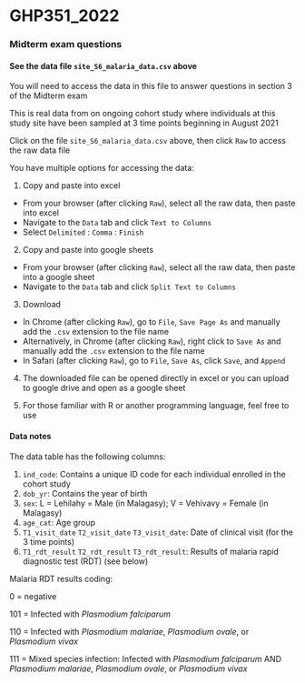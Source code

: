 # GHP351_2022

### Midterm exam questions

#### See the data file `site_S6_malaria_data.csv` above

You will need to access the data in this file to answer questions in section 3 of the Midterm exam

This is real data from on ongoing cohort study where individuals at this study site have been sampled at 3 time points beginning in August 2021

Click on the file `site_S6_malaria_data.csv` above, then click `Raw` to access the raw data file

You have multiple options for accessing the data:

1. Copy and paste into excel

- From your browser (after clicking `Raw`), select all the raw data, then paste into excel
- Navigate to the `Data` tab and click `Text to Columns`
- Select `Delimited` : `Comma` : `Finish`

2. Copy and paste into google sheets

- From your browser (after clicking `Raw`), select all the raw data, then paste into a google sheet
- Navigate to the `Data` tab and click `Split Text to Columns`

3. Download

- In Chrome (after clicking `Raw`), go to `File`, `Save Page As` and manually add the `.csv` extension to the file name
- Alternatively, in Chrome (after clicking `Raw`), right click to `Save As` and manually add the `.csv` extension to the file name
- In Safari (after clicking `Raw`), go to `File`, `Save As`, click `Save`, and `Append`

4. The downloaded file can be opened directly in excel or you can upload to google drive and open as a google sheet

5. For those familiar with R or another programming language, feel free to use

#### Data notes

The data table has the following columns:

1. `ind_code`: Contains a unique ID code for each individual enrolled in the cohort study
2. `dob_yr`: Contains the year of birth
3. `sex`: L = Lehilahy = Male (in Malagasy); V = Vehivavy = Female (in Malagasy)
4. `age_cat`: Age group
5. `T1_visit_date` `T2_visit_date` `T3_visit_date`: Date of clinical visit (for the 3 time points)
6. `T1_rdt_result` `T2_rdt_result` `T3_rdt_result`: Results of malaria rapid diagnostic test (RDT) (see below)

Malaria RDT results coding:

0 = negative

101 = Infected with *Plasmodium falciparum*

110 = Infected with *Plasmodium malariae*, *Plasmodium ovale*, or *Plasmodium vivax*

111 = Mixed species infection: Infected with *Plasmodium falciparum* AND *Plasmodium malariae*, *Plasmodium ovale*, or *Plasmodium vivax*
